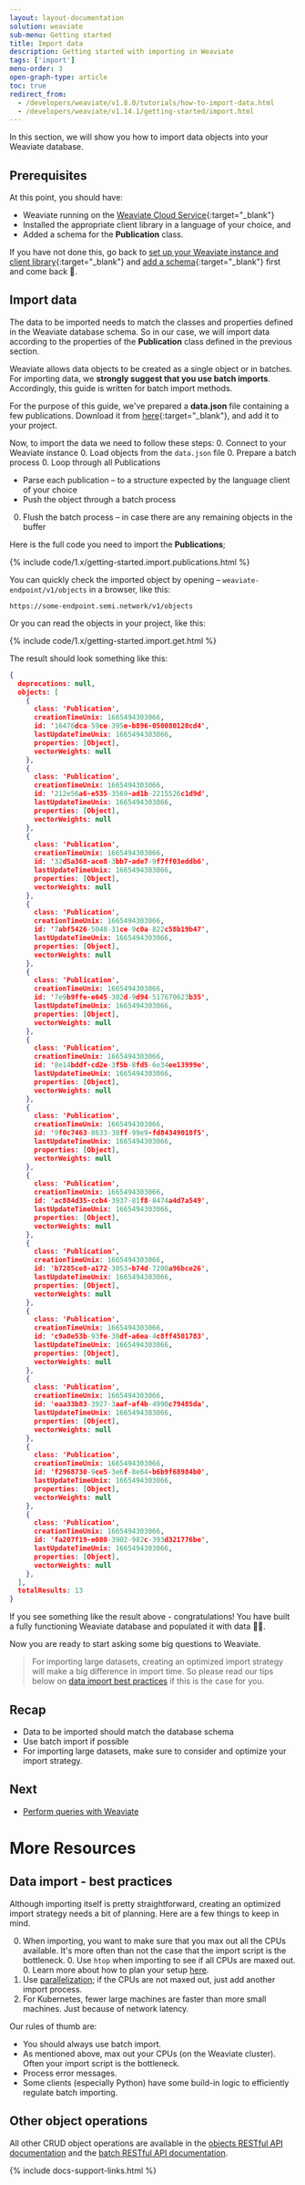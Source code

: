 ```yaml
---
layout: layout-documentation
solution: weaviate
sub-menu: Getting started
title: Import data
description: Getting started with importing in Weaviate
tags: ['import']
menu-order: 3
open-graph-type: article
toc: true
redirect_from:
  - /developers/weaviate/v1.8.0/tutorials/how-to-import-data.html
  - /developers/weaviate/v1.14.1/getting-started/import.html
---
```


In this section, we will show you how to import data objects into your Weaviate database.

## Prerequisites 

At this point, you should have: 
- Weaviate running on the [Weaviate Cloud Service](https://console.semi.technology){:target="_blank"}
- Installed the appropriate client library in a language of your choice, and
- Added a schema for the **Publication** class.

If you have not done this, go back to [set up your Weaviate instance and client library](./installation.html){:target="_blank"} and [add a schema](./schema.html){:target="_blank"} first and come back 🙂.

## Import data

The data to be imported needs to match the classes and properties defined in the Weaviate database schema. So in our case, we will import data according to the properties of the **Publication** class defined in the previous section.

Weaviate allows data objects to be created as a single object or in batches. For importing data, we **strongly suggest that you use batch imports**. Accordingly, this guide is written for batch import methods.

<!-- > 💡 The big difference between creating a single object in Weaviate and batch imports is that instead of sending a single JSON object, batch sends an array of JSON objects. -->

<!-- As you've seen in the [basics getting started guide](./basics.html#data-objects-in-weaviate), Weaviate data objects are class-property-based JSON objects. -->

For the purpose of this guide, we've prepared a **data.json** file containing a few publications. Download it from [here](https://raw.githubusercontent.com/semi-technologies/weaviate-io/main/downloads/data.json){:target="_blank"}, and add it to your project.

Now, to import the data we need to follow these steps:
0. Connect to your Weaviate instance
0. Load objects from the `data.json` file
0. Prepare a batch process
0. Loop through all Publications
  * Parse each publication – to a structure expected by the language client of your choice
  * Push the object through a batch process
0. Flush the batch process – in case there are any remaining objects in the buffer

Here is the full code you need to import the **Publications**;

{% include code/1.x/getting-started.import.publications.html %}

You can quickly check the imported object by opening – `weaviate-endpoint/v1/objects` in a browser, like this:

```
https://some-endpoint.semi.network/v1/objects
```

Or you can read the objects in your project, like this:

{% include code/1.x/getting-started.import.get.html %}

The result should look something like this:

```json
{
  deprecations: null,
  objects: [
    {
      class: 'Publication',
      creationTimeUnix: 1665494303066,
      id: '16476dca-59ce-395e-b896-050080120cd4',
      lastUpdateTimeUnix: 1665494303066,
      properties: [Object],
      vectorWeights: null
    },
    {
      class: 'Publication',
      creationTimeUnix: 1665494303066,
      id: '212e56a6-e535-3569-ad1b-2215526c1d9d',
      lastUpdateTimeUnix: 1665494303066,
      properties: [Object],
      vectorWeights: null
    },
    {
      class: 'Publication',
      creationTimeUnix: 1665494303066,
      id: '32d5a368-ace8-3bb7-ade7-9f7ff03eddb6',
      lastUpdateTimeUnix: 1665494303066,
      properties: [Object],
      vectorWeights: null
    },
    {
      class: 'Publication',
      creationTimeUnix: 1665494303066,
      id: '7abf5426-5048-31ce-9c0a-822c58b19b47',
      lastUpdateTimeUnix: 1665494303066,
      properties: [Object],
      vectorWeights: null
    },
    {
      class: 'Publication',
      creationTimeUnix: 1665494303066,
      id: '7e9b9ffe-e645-302d-9d94-517670623b35',
      lastUpdateTimeUnix: 1665494303066,
      properties: [Object],
      vectorWeights: null
    },
    {
      class: 'Publication',
      creationTimeUnix: 1665494303066,
      id: '8e14bddf-cd2e-3f5b-8fd5-6e34ee13999e',
      lastUpdateTimeUnix: 1665494303066,
      properties: [Object],
      vectorWeights: null
    },
    {
      class: 'Publication',
      creationTimeUnix: 1665494303066,
      id: '9f0c7463-8633-30ff-99e9-fd84349018f5',
      lastUpdateTimeUnix: 1665494303066,
      properties: [Object],
      vectorWeights: null
    },
    {
      class: 'Publication',
      creationTimeUnix: 1665494303066,
      id: 'ac884d35-ccb4-3937-81f8-8474a4d7a549',
      lastUpdateTimeUnix: 1665494303066,
      properties: [Object],
      vectorWeights: null
    },
    {
      class: 'Publication',
      creationTimeUnix: 1665494303066,
      id: 'b7285ce8-a172-3053-b74d-7200a96bce26',
      lastUpdateTimeUnix: 1665494303066,
      properties: [Object],
      vectorWeights: null
    },
    {
      class: 'Publication',
      creationTimeUnix: 1665494303066,
      id: 'c9a0e53b-93fe-38df-a6ea-4c8ff4501783',
      lastUpdateTimeUnix: 1665494303066,
      properties: [Object],
      vectorWeights: null
    },
    {
      class: 'Publication',
      creationTimeUnix: 1665494303066,
      id: 'eaa33b83-3927-3aaf-af4b-4990c79485da',
      lastUpdateTimeUnix: 1665494303066,
      properties: [Object],
      vectorWeights: null
    },
    {
      class: 'Publication',
      creationTimeUnix: 1665494303066,
      id: 'f2968730-9ce5-3e6f-8e64-b6b9f68984b0',
      lastUpdateTimeUnix: 1665494303066,
      properties: [Object],
      vectorWeights: null
    },
    {
      class: 'Publication',
      creationTimeUnix: 1665494303066,
      id: 'fa207f19-e080-3902-982c-393d321776be',
      lastUpdateTimeUnix: 1665494303066,
      properties: [Object],
      vectorWeights: null
    },
  ],
  totalResults: 13
}
```

If you see something like the result above - congratulations! You have built a fully functioning Weaviate database and populated it with data 🚀🎉. 

Now you are ready to start asking some big questions to Weaviate.

> For importing large datasets, creating an optimized import strategy will make a big difference in import time. So please read our tips below on [data import best practices](#data-import---best-practices) if this is the case for you.

## Recap

* Data to be imported should match the database schema
* Use batch import if possible
* For importing large datasets, make sure to consider and optimize your import strategy.

## Next

- [Perform queries with Weaviate](./query.html)

# More Resources

## Data import - best practices

Although importing itself is pretty straightforward, creating an optimized import strategy needs a bit of planning. Here are a few things to keep in mind.

0. When importing, you want to make sure that you max out all the CPUs available. It's more often than not the case that the import script is the bottleneck.
    0. Use `htop` when importing to see if all CPUs are maxed out.
    0. Learn more about how to plan your setup [here](./installation.html#running-weaviate-yourself).
0. Use [parallelization](https://www.computerhope.com/jargon/p/parallelization.htm#:~:text=Parallelization%20is%20the%20act%20of,the%20next%2C%20then%20the%20next.); if the CPUs are not maxed out, just add another import process.
0. For Kubernetes, fewer large machines are faster than more small machines. Just because of network latency.

Our rules of thumb are:
* You should always use batch import.
* As mentioned above, max out your CPUs (on the Weaviate cluster). Often your import script is the bottleneck.
* Process error messages.
* Some clients (especially Python) have some build-in logic to efficiently regulate batch importing.

## Other object operations

All other CRUD object operations are available in the [objects RESTful API documentation](../restful-api-references/objects.html) and the [batch RESTful API documentation](../restful-api-references/batch.html).

{% include docs-support-links.html %}

